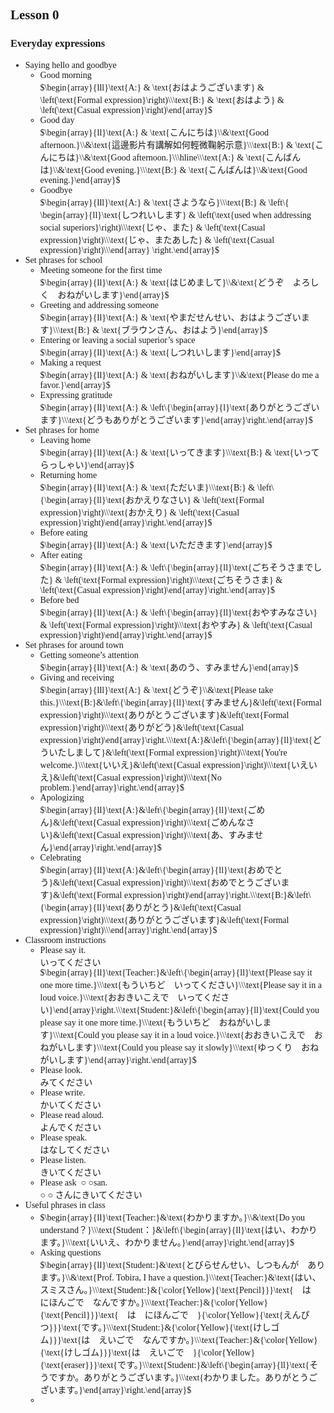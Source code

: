 <style>
    body {
        font-family: serif, sans-serif;
    }
    .katex {
        font-family: serif, sans-serif, default;
    }
</style>
## Lesson 0
### Everyday expressions
- $\text{Saying hello and goodbye}$  
    - $\text{Good morning}$  
      $\begin{array}{lll}\text{A:} & \text{おはようございます} & \left(\text{Formal expression}\right)\\\text{B:} & \text{おはよう} & \left(\text{Casual expression}\right)\end{array}$  
    - $\text{Good day}$  
      $\begin{array}{ll}\text{A:} & \text{こんにちは}\\&\text{Good afternoon.}\\&\text{這邊影片有講解如何輕微鞠躬示意}\\\text{B:} & \text{こんにちは}\\&\text{Good afternoon.}\\\hline\\\text{A:} & \text{こんばんは}\\&\text{Good evening.}\\\text{B:} & \text{こんばんは}\\&\text{Good evening.}\end{array}$  
    - $\text{Goodbye}$  
      $\begin{array}{lll}\text{A:} & \text{さようなら}\\\text{B:} & \left\{ \begin{array}{ll}\text{しつれいします} & \left(\text{used when addressing social superiors}\right)\\\text{じゃ、また} & \left(\text{Casual expression}\right)\\\text{じゃ、またあした} & \left(\text{Casual expression}\right)\\\end{array} \right.\end{array}$  
- $\text{Set phrases for school}$
    - $\text{Meeting someone for the first time}$  
      $\begin{array}{ll}\text{A:} & \text{はじめまして}\\&\text{どうぞ　よろしく　おねがいします}\end{array}$  
    - $\text{Greeting and addressing someone}$  
      $\begin{array}{ll}\text{A:} & \text{やまだせんせい、おはようございます}\\\text{B:} & \text{ブラウンさん、おはよう}\end{array}$  
    - $\text{Entering or leaving a social superior's space}$  
      $\begin{array}{ll}\text{A:} & \text{しつれいします}\end{array}$  
    - $\text{Making a request}$  
      $\begin{array}{ll}\text{A:} & \text{おねがいします}\\&\text{Please do me a favor.}\end{array}$  
    - $\text{Expressing gratitude}$  
      $\begin{array}{ll}\text{A:} & \left\{\begin{array}{l}\text{ありがとうございます}\\\text{どうもありがとうございます}\end{array}\right.\end{array}$  
- $\text{Set phrases for home}$  
    - $\text{Leaving home}$  
      $\begin{array}{ll}\text{A:} & \text{いってきます}\\\text{B:} & \text{いってらっしゃい}\end{array}$  
    - $\text{Returning home}$  
      $\begin{array}{ll}\text{A:} & \text{ただいま}\\\text{B:} & \left\{\begin{array}{ll}\text{おかえりなさい} & \left(\text{Formal expression}\right)\\\text{おかえり} & \left(\text{Casual expression}\right)\end{array}\right.\end{array}$  
    - $\text{Before eating}$  
      $\begin{array}{ll}\text{A:} & \text{いただきます}\end{array}$  
    - $\text{After eating}$  
      $\begin{array}{ll}\text{A:} & \left\{\begin{array}{ll}\text{ごちそうさまでした} & \left(\text{Formal expression}\right)\\\text{ごちそうさま} & \left(\text{Casual expression}\right)\end{array}\right.\end{array}$  
    - $\text{Before bed}$  
      $\begin{array}{ll}\text{A:} & \left\{\begin{array}{ll}\text{おやすみなさい} & \left(\text{Formal expression}\right)\\\text{おやすみ} & \left(\text{Casual expression}\right)\end{array}\right.\end{array}$  
- $\text{Set phrases for around town}$  
    - $\text{Getting someone's attention}$  
      $\begin{array}{ll}\text{A:} & \text{あのう、すみません}\end{array}$  
    - $\text{Giving and receiving}$  
      $\begin{array}{lll}\text{A:} & \text{どうぞ}\\&\text{Please take this.}\\\text{B:}&\left\{\begin{array}{ll}\text{すみません}&\left(\text{Formal expression}\right)\\\text{ありがとうございます}&\left(\text{Formal expression}\right)\\\text{ありがどう}&\left(\text{Casual expression}\right)\end{array}\right.\\\text{A:}&\left\{\begin{array}{ll}\text{どういたしまして}&\left(\text{Formal expression}\right)\\\text{You're welcome.}\\\text{いいえ}&\left(\text{Casual expression}\right)\\\text{いえいえ}&\left(\text{Casual expression}\right)\\\text{No problem.}\end{array}\right.\end{array}$  
    - $\text{Apologizing}$  
      $\begin{array}{ll}\text{A:}&\left\{\begin{array}{ll}\text{ごめん}&\left(\text{Casual expression}\right)\\\text{ごめんなさい}&\left(\text{Casual expression}\right)\\\text{あ、すみません}\end{array}\right.\end{array}$  
    - $\text{Celebrating}$  
      $\begin{array}{ll}\text{A:}&\left\{\begin{array}{ll}\text{おめでとう}&\left(\text{Casual expression}\right)\\\text{おめでとうございます}&\left(\text{Formal expression}\right)\end{array}\right.\\\text{B:}&\left\{\begin{array}{ll}\text{ありがとう}&\left(\text{Casual expression}\right)\\\text{ありがとうございます}&\left(\text{Formal expression}\right)\\\end{array}\right.\end{array}$  
- $\text{Classroom instructions}$  
    - $\text{Please say it.}$  
      $\text{いってください}$  
      $\begin{array}{ll}\text{Teacher:}&\left\{\begin{array}{ll}\text{Please say it one more time.}\\\text{もういちど　いってください}\\\text{Please say it in a loud voice.}\\\text{おおきいこえで　いってください}\end{array}\right.\\\text{Student:}&\left\{\begin{array}{ll}\text{Could you please say it one more time.}\\\text{もういちど　おねがいします}\\\text{Could you please say it in a loud voice.}\\\text{おおきいこえで　おねがいします}\\\text{Could you please say it slowly}\\\text{ゆっくり　おねがいします}\end{array}\right.\end{array}$  
    - $\text{Please look.}$  
      $\text{みてください}$  
    - $\text{Please write.}$  
      $\text{かいてください}$  
    - $\text{Please read aloud.}$  
      $\text{よんでください}$  
    - $\text{Please speak.}$  
      $\text{はなしてください}$  
    - $\text{Please listen.}$  
      $\text{きいてください}$  
    - $\text{Please ask }\bigcirc\bigcirc\text{san.}$  
      $\bigcirc\bigcirc\text{さんにきいてください}$  
- $\text{Useful phrases in class}$  
    - $\begin{array}{ll}\text{Teacher:}&\text{わかりますか。}\\&\text{Do you understand？}\\\text{Student：}&\left\{\begin{array}{ll}\text{はい、わかります。}\\\text{いいえ、わかりません。}\end{array}\right.\end{array}$  
    - $\text{Asking questions}$  
      $\begin{array}{ll}\text{Student:}&\text{とびらせんせい、しつもんが　あります。}\\&\text{Prof. Tobira, I have a question.}\\\text{Teacher:}&\text{はい、スミスさん。}\\\text{Student:}&{\color{Yellow}{\text{Pencil}}}\text{　は　にほんごで　なんですか。}\\\text{Teacher:}&{\color{Yellow}{\text{Pencil}}}\text{　は　にほんごで　}{\color{Yellow}{\text{えんぴつ}}}\text{です。}\\\text{Student:}&{\color{Yellow}{\text{けしゴム}}}\text{は　えいごで　なんですか。}\\\text{Teacher:}&{\color{Yellow}{\text{けしゴム}}}\text{は　えいごで　}{\color{Yellow}{\text{eraser}}}\text{です。}\\\text{Student:}&\left\{\begin{array}{ll}\text{そうですか。ありがとうございます。}\\\text{わかりました。ありがとうございます。}\end{array}\right.\end{array}$  
    - $\text{}$  
      $\text{}$  